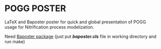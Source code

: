 # POGG POSTER 
LaTeX and Baposter poster for quick and global presentation of POGG usage for Nitrification process modelization.


Need [Baposter package](http://www.brian-amberg.de/uni/poster/) (just put ***baposter.cls*** file in working directory and run make)




